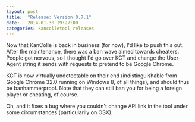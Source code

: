 ```yaml
---
layout: post
title:  "Release: Version 0.7.1"
date:   2014-01-30 19:27:00
categories: kancolletool releases
---
```


Now that KanColle is back in business (for now), I'd like to push this out.  
After the maintenance, there was a ban wave aimed towards cheaters. People got nervous, so I thought I'd go over KCT and change the User-Agent string it sends with requests to pretend to be Google Chrome.

KCT is now virtually undetectable on their end (indistinguishable from Google Chrome 32.0 running on Windows 8, of all things), and should thus be banhammerproof. Note that they can still ban you for being a foreign player or cheating, of course.

Oh, and it fixes a bug where you couldn't change API link in the tool under some circumstances (particularily on OSX).
